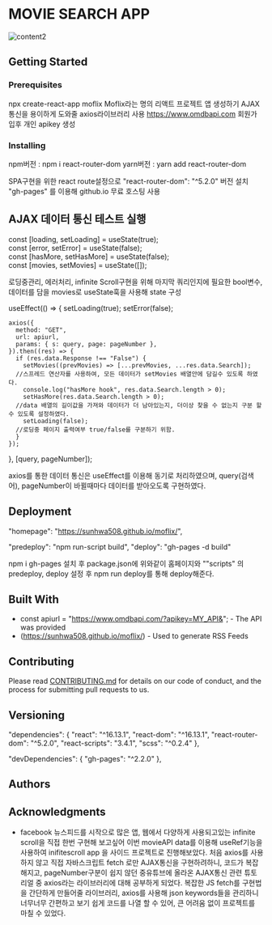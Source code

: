 
<h1>MOVIE SEARCH APP</h1>


![content2](https://user-images.githubusercontent.com/61695175/83228634-a2c80900-a1c1-11ea-8334-6a71dbf4cffb.png)
## 



## Getting Started


### Prerequisites
npx create-react-app moflix Moflix라는 명의 리액트 프로젝트 앱 생성하기
AJAX통신을 용이하게 도와줄 axios라이브러리 사용
https://www.omdbapi.com 회원가입후 개인 apikey 생성

### Installing
npm버전 : npm i react-router-dom
yarn버전 : yarn add react-router-dom



 SPA구현을 위한 react route설정으로 "react-router-dom": "^5.2.0" 버전 설치<br/>
"gh-pages" 를 이용해 github.io 무료 호스팅 사용



## AJAX 데이터 통신 테스트 실행

const [loading, setLoading] = useState(true);<br/>
  const [error, setError] = useState(false);<br/>
  const [hasMore, setHasMore] = useState(false);<br/>
  const [movies, setMovies] = useState([]);<br/>

로딩중관리, 에러처리, infinite Scroll구현을 위해 마지막 쿼리인지에 필요한 bool변수, 
데이터를 담을 movies로 useState훅을 사용해 state 구성 

  useEffect(() => {
    setLoading(true);
    setError(false);

    axios({
      method: "GET",
      url: apiurl,
      params: { s: query, page: pageNumber },
    }).then((res) => {
      if (res.data.Response !== "False") {
        setMovies((prevMovies) => [...prevMovies, ...res.data.Search]);
      //스프레드 연산자를 사용하여, 모든 데이터가 setMovies 배열안에 담길수 있도록 하였다. 
        console.log("hasMore hook", res.data.Search.length > 0);
        setHasMore(res.data.Search.length > 0);
      //data 배열의 길이값을 가져와 데이터가 더 남아있는지, 더이상 찾을 수 없는지 구분 할 수 있도록 설정하였다.
        setLoading(false);
      //로딩중 페이지 출력여부 true/false를 구분하기 위함.
      }
    });
  }, [query, pageNumber]);

axios를 통한 데이터 통신은 useEffect를 이용해 동기로 처리하였으며, query(검색어), pageNumber이 바뀔때마다
데이터를 받아오도록 구현하였다.



## Deployment
"homepage": "https://sunhwa508.github.io/moflix/",

   "predeploy": "npm run-script build",
    "deploy": "gh-pages -d build"

npm i gh-pages 설치 후
package.json에 위와같이 홈페이지와 ""scripts" 의 predeploy, deploy 설정 후
npm run deploy를 통해 deploy해준다.


## Built With

*  const apiurl = "https://www.omdbapi.com/?apikey=MY_API&"; - The API was provided
* (https://sunhwa508.github.io/moflix/) - Used to generate RSS Feeds

## Contributing

Please read [CONTRIBUTING.md](https://gist.github.com/PurpleBooth/b24679402957c63ec426) for details on our code of conduct, and the process for submitting pull requests to us.

## Versioning

 "dependencies": {
    "react": "^16.13.1",
    "react-dom": "^16.13.1",
    "react-router-dom": "^5.2.0",
    "react-scripts": "3.4.1",
    "scss": "^0.2.4"
  },

"devDependencies": {
    "gh-pages": "^2.2.0"
  },

## Authors


## Acknowledgments

* facebook 뉴스피드를 시작으로 많은 앱, 웹에서 다양하게 사용되고있는 infinite scroll을 직접 한번 구현해 보고싶어 
이번 movieAPI data를 이용해 useRef기능을 사용하여 inifitescroll app 을 사이드 프로젝트로 진행해보았다.
처음 axios를 사용하지 않고 직접 자바스크립트 fetch 로만 AJAX통신을 구현하려하니, 코드가 복잡해지고, pageNumber구분이 쉽지 않던 중유튜브에 올라온 AJAX통신 관련 튜토리얼 중 axios라는 라이브러리에 대해 공부하게 되었다.
복잡한 JS fetch를 구현법을 간단하게 만들어줄 라이브러리, axios를 사용해 json keywords들을 관리하니 너무너무 간편하고 보기 쉽게 코드를 나열 할 수 있어, 큰 어려움 없이 프로젝트를 마칠 수 있었다. 

